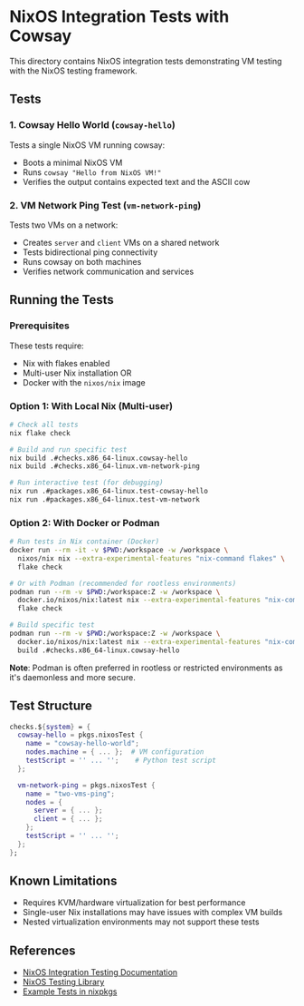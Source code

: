 # NixOS Integration Tests with Cowsay

This directory contains NixOS integration tests demonstrating VM testing with the NixOS testing framework.

## Tests

### 1. Cowsay Hello World (`cowsay-hello`)
Tests a single NixOS VM running cowsay:
- Boots a minimal NixOS VM
- Runs `cowsay "Hello from NixOS VM!"`
- Verifies the output contains expected text and the ASCII cow

### 2. VM Network Ping Test (`vm-network-ping`)
Tests two VMs on a network:
- Creates `server` and `client` VMs on a shared network
- Tests bidirectional ping connectivity
- Runs cowsay on both machines
- Verifies network communication and services

## Running the Tests

### Prerequisites

These tests require:
- Nix with flakes enabled
- Multi-user Nix installation OR
- Docker with the `nixos/nix` image

### Option 1: With Local Nix (Multi-user)

```bash
# Check all tests
nix flake check

# Build and run specific test
nix build .#checks.x86_64-linux.cowsay-hello
nix build .#checks.x86_64-linux.vm-network-ping

# Run interactive test (for debugging)
nix run .#packages.x86_64-linux.test-cowsay-hello
nix run .#packages.x86_64-linux.test-vm-network
```

### Option 2: With Docker or Podman

```bash
# Run tests in Nix container (Docker)
docker run --rm -it -v $PWD:/workspace -w /workspace \
  nixos/nix nix --extra-experimental-features "nix-command flakes" \
  flake check

# Or with Podman (recommended for rootless environments)
podman run --rm -v $PWD:/workspace:Z -w /workspace \
  docker.io/nixos/nix:latest nix --extra-experimental-features "nix-command flakes" \
  flake check

# Build specific test
podman run --rm -v $PWD:/workspace:Z -w /workspace \
  docker.io/nixos/nix:latest nix --extra-experimental-features "nix-command flakes" \
  build .#checks.x86_64-linux.cowsay-hello
```

**Note**: Podman is often preferred in rootless or restricted environments as it's daemonless and more secure.

## Test Structure

```nix
checks.${system} = {
  cowsay-hello = pkgs.nixosTest {
    name = "cowsay-hello-world";
    nodes.machine = { ... };  # VM configuration
    testScript = '' ... '';    # Python test script
  };

  vm-network-ping = pkgs.nixosTest {
    name = "two-vms-ping";
    nodes = {
      server = { ... };
      client = { ... };
    };
    testScript = '' ... '';
  };
};
```

## Known Limitations

- Requires KVM/hardware virtualization for best performance
- Single-user Nix installations may have issues with complex VM builds
- Nested virtualization environments may not support these tests

## References

- [NixOS Integration Testing Documentation](https://nix.dev/tutorials/nixos/integration-testing-using-virtual-machines.html)
- [NixOS Testing Library](https://nixos.wiki/wiki/NixOS_Testing_library)
- [Example Tests in nixpkgs](https://github.com/NixOS/nixpkgs/tree/master/nixos/tests)
